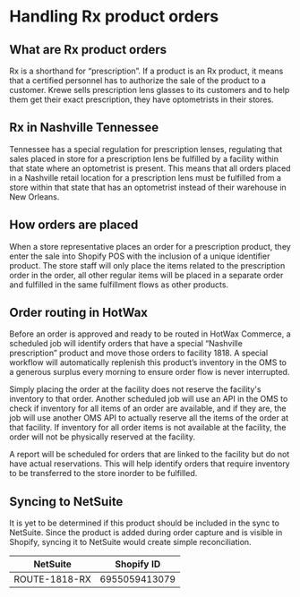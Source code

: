 # Handling Rx product orders

## What are Rx product orders
Rx is a shorthand for “prescription”. If a product is an Rx product, it means that a certified personnel has to authorize the sale of the product to a customer. Krewe sells prescription lens glasses to its customers and to help them get their exact prescription, they have optometrists in their stores.

## Rx in Nashville Tennessee
Tennessee has a special regulation for prescription lenses, regulating that sales placed in store for a prescription lens be fulfilled by a facility within that state where an optometrist is present. This means that all orders placed in a Nashville retail location for a prescription lens must be fulfilled from a store within that state that has an optometrist instead of their warehouse in New Orleans.

## How orders are placed
When a store representative places an order for a prescription product, they enter the sale into Shopify POS with the inclusion of a unique identifier product. The store staff will only place the items related to the prescription order in the order, all other regular items will be placed in a separate order and fulfilled in the same fulfillment flows as other products.

## Order routing in HotWax
Before an order is approved and ready to be routed in HotWax Commerce, a scheduled job will identify orders that have a special “Nashville prescription” product and move those orders to facility 1818. A special workflow will automatically replenish this product’s inventory in the OMS to a generous surplus every morning to ensure order flow is never interrupted.

Simply placing the order at the facility does not reserve the facility's inventory to that order. Another scheduled job will use an API in the OMS to check if inventory for all items of an order are available, and if they are, the job will use another OMS API to actually reserve all the items of the order at that facility. If inventory for all order items is not available at the facility, the order will not be physically reserved at the facility.

A report will be scheduled for orders that are linked to the facility but do not have actual reservations. This will help identify orders that require inventory to be transferred to the store inorder to be fulfilled.


## Syncing to NetSuite
It is yet to be determined if this product should be included in the sync to NetSuite. Since the product is added during order capture and is visible in Shopify, syncing it to NetSuite would create simple reconciliation.



| NetSuite          | Shopify ID       |
|-------------------|------------------|
| ROUTE-1818-RX     | 6955059413079    |